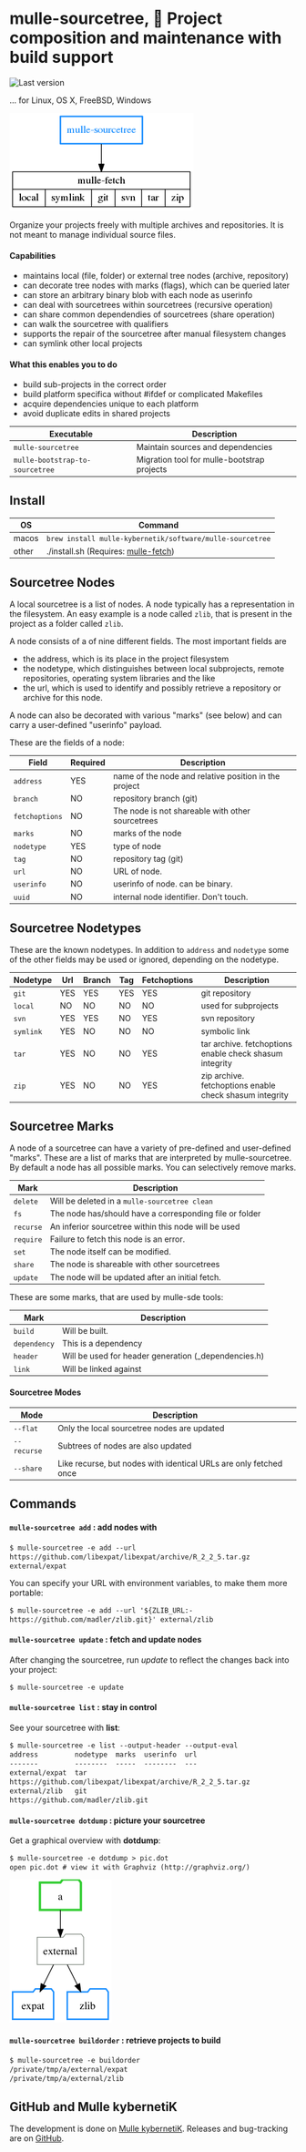 # mulle-sourcetree, 🌲 Project composition and maintenance with build support

![Last version](https://img.shields.io/github/tag/mulle-nat/mulle-sourcetree.svg)

... for Linux, OS X, FreeBSD, Windows

![Overview](mulle-sourcetree-overview.png)

Organize your projects freely with multiple archives and repositories.
It is not meant to manage individual source files.


#### Capabilities

* maintains local (file, folder) or external tree nodes (archive, repository)
* can decorate tree nodes with marks (flags), which can be queried later
* can store an arbitrary binary blob with each node as userinfo
* can deal with sourcetrees within sourcetrees (recursive operation)
* can share common dependendies of sourcetrees (share operation)
* can walk the sourcetree with qualifiers
* supports the repair of the sourcetree after manual filesystem changes
* can symlink other local projects


#### What this enables you to do

* build sub-projects in the correct order
* build platform specifica without #ifdef or complicated Makefiles
* acquire dependencies unique to each platform
* avoid duplicate edits in shared projects


Executable                      | Description
--------------------------------|--------------------------------
`mulle-sourcetree`              | Maintain sources and dependencies
`mulle-bootstrap-to-sourcetree` | Migration tool for mulle-bootstrap projects


## Install


OS    | Command
------|------------------------------------
macos | `brew install mulle-kybernetik/software/mulle-sourcetree`
other | ./install.sh  (Requires: [mulle-fetch](https://github.com/mulle-nat/mulle-sourcetree))


## Sourcetree Nodes

A local sourcetree is a list of nodes. A node typically has a representation
in the filesystem. An easy example is a node called `zlib`, that is present
in the project as a folder called `zlib`.

A node consists of a of nine different fields. The most important fields are

* the address, which is its place in the project filesystem
* the nodetype, which distinguishes between local subprojects, remote repositories, operating system libraries and the like
* the url, which is used to identify and possibly retrieve a repository or archive for this node.

A node can also be decorated with various "marks" (see below) and can carry
a user-defined "userinfo" payload.

These are the fields of a node:

Field          | Required | Description
---------------|----------|---------------------------------------------
`address`      | YES      | name of the node and relative position in the project
`branch`       | NO       | repository branch (git)
`fetchoptions` | NO       | The node is not shareable with other sourcetrees
`marks`        | NO       | marks of the node
`nodetype`     | YES      | type of node
`tag`          | NO       | repository tag (git)
`url`          | NO       | URL of node.
`userinfo`     | NO       | userinfo of node. can be binary.
`uuid`         | NO       | internal node identifier. Don't touch.


## Sourcetree Nodetypes

These are the known nodetypes. In addition to `address` and `nodetype` some
of the other fields may be used or ignored, depending on the nodetype.

Nodetype  | Url | Branch | Tag | Fetchoptions | Description
----------|-----|--------|-----|--------------|------------------------
`git`     | YES | YES    | YES | YES          | git repository
`local`   | NO  | NO     | NO  | NO           | used for subprojects
`svn`     | YES | YES    | NO  | YES          | svn repository
`symlink` | YES | NO     | NO  | NO           | symbolic link
`tar`     | YES | NO     | NO  | YES          | tar archive. fetchoptions enable check shasum integrity
`zip`     | YES | NO     | NO  | YES          | zip archive. fetchoptions enable check shasum integrity


## Sourcetree Marks

A node of a sourcetree can have a variety of pre-defined and user-defined
"marks". These are a list of marks that are interpreted by mulle-sourcetree.
By default a node has all possible marks. You can selectively remove marks.

Mark       | Description
-----------|---------------------------------------------
`delete`   | Will be deleted in a `mulle-sourcetree clean`
`fs`       | The node has/should have a corresponding  file or folder
`recurse`  | An inferior sourcetree within this node will be used
`require`  | Failure to fetch this node is an error.
`set`      | The node itself can be modified.
`share`    | The node is shareable with other sourcetrees
`update`   | The node will be updated after an initial fetch.

These are some marks, that are used by mulle-sde tools:


Mark         | Description
-------------|---------------------------------------------
`build`      | Will be built.
`dependency` | This is a dependency
`header`     | Will be used for header generation (_dependencies.h)
`link`       | Will be linked against


#### Sourcetree Modes

Mode         | Description
-------------|---------------------------------------------
`--flat`     | Only the local sourcetree nodes are updated
`--recurse`  | Subtrees of nodes are also updated
`--share`    | Like recurse, but nodes with identical URLs are only fetched once


## Commands

#### `mulle-sourcetree add` : add nodes with

```
$ mulle-sourcetree -e add --url https://github.com/libexpat/libexpat/archive/R_2_2_5.tar.gz external/expat
```

You can specify your URL with environment variables, to make them more portable:

```
$ mulle-sourcetree -e add --url '${ZLIB_URL:-https://github.com/madler/zlib.git}' external/zlib
```


#### `mulle-sourcetree update` : fetch and update nodes

After changing the sourcetree, run *update* to reflect the changes back
into your project:



```
$ mulle-sourcetree -e update
```


#### `mulle-sourcetree list` : stay in control

See your sourcetree with **list**:

```
$ mulle-sourcetree -e list --output-header --output-eval
address         nodetype  marks  userinfo  url
-------         --------  -----  --------  ---
external/expat  tar                        https://github.com/libexpat/libexpat/archive/R_2_2_5.tar.gz
external/zlib   git                        https://github.com/madler/zlib.git
```

#### `mulle-sourcetree dotdump` : picture your sourcetree

Get a graphical overview with **dotdump**:

```
$ mulle-sourcetree -e dotdump > pic.dot
open pic.dot # view it with Graphviz (http://graphviz.org/)
```

![Picture](pic.png)


#### `mulle-sourcetree buildorder` : retrieve projects to build

```
$ mulle-sourcetree -e buildorder
/private/tmp/a/external/expat
/private/tmp/a/external/zlib
```



## GitHub and Mulle kybernetiK

The development is done on
[Mulle kybernetiK](https://www.mulle-kybernetik.com/software/git/mulle-sourcetree/master).
Releases and bug-tracking are on
[GitHub](https://github.com/{{PUBLISHER}}/mulle-sourcetree).
